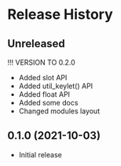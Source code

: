 # Release History

## Unreleased

!!! VERSION TO 0.2.0
* Added slot API
* Added util_keylet() API
* Added float API
* Added some docs
* Changed modules layout

## 0.1.0 (2021-10-03)

* Initial release
